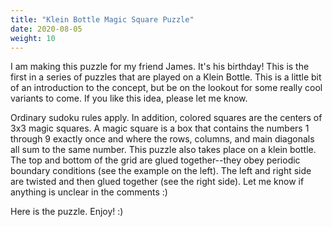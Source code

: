 ```yaml
---
title: "Klein Bottle Magic Square Puzzle"
date: 2020-08-05
weight: 10
---
```


<p>I am making this puzzle for my friend James. It's his birthday! This is the first in a series of puzzles that are played on a Klein Bottle. This is a little bit of an introduction to the concept, but be on the lookout for some really cool variants to come. If you like this idea, please let me know. </p>
<p>Ordinary sudoku rules apply. In addition, colored squares are the centers of 3x3 magic squares. A magic square is a box that contains the numbers 1 through 9 exactly once and where the rows, columns, and main diagonals all sum to the same number. This puzzle also takes place on a klein bottle. The top and bottom of the grid are glued together--they obey periodic boundary conditions (see the example on the left). The left and right side are twisted and then glued together (see the right side). Let me know if anything is unclear in the comments :)

</p>
<p>Here is the puzzle. Enjoy! :)

</p>